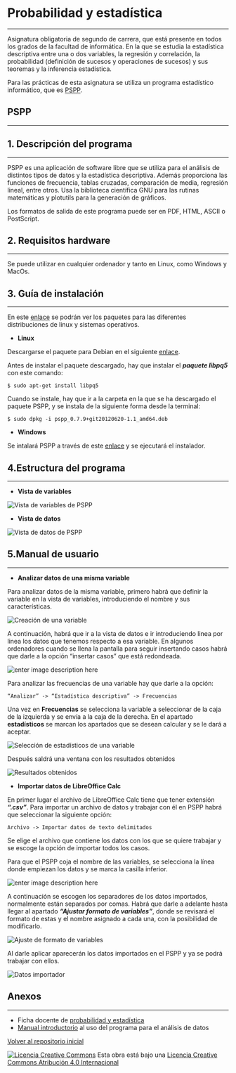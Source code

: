 <!--Creado y editado por Nerea Gómez Domínguez-->
<!--
Esta obra está bajo una licencia Licencia Creative Commons Atribución 4.0 Internacional. 
Licencia: http://creativecommons.org/licenses/by/4.0/
-->

**Probabilidad y estadística**
==========================
----------


Asignatura obligatoria de segundo de carrera, que está presente en todos los grados de la facultad de informática. En la que se estudia la estadística descriptiva entre una o dos variables, la regresión y correlación, la probabilidad (definición de sucesos y operaciones de sucesos) y sus teoremas y la inferencia estadística. 

Para las prácticas de esta asignatura se utiliza un programa estadístico informático, que es [PSPP](https://www.gnu.org/software/pspp/).

**PSPP**
--------
----------

**1. Descripción del programa**
---------------------------
----------

PSPP es una aplicación de software libre que se utiliza para el análisis de distintos tipos de datos y la estadística descriptiva. Además proporciona las funciones de frecuencia, tablas cruzadas, comparación de media, regresión lineal, entre otros. Usa la biblioteca científica GNU para las rutinas matemáticas y plotutils para la generación de gráficos. 

Los formatos de salida de este programa puede ser en PDF, HTML, ASCII o PostScript. 

**2. Requisitos hardware**
----------------------


----------
Se puede utilizar en cualquier ordenador y tanto en Linux, como Windows y MacOs.

**3. Guía de instalación**
----------------------


----------

En este [enlace](http://www.gnu.org/software/pspp/get.html) se podrán ver los paquetes para las diferentes distribuciones de linux y sistemas operativos.

 - **Linux**

Descargarse el paquete para Debian en el siguiente [enlace](http://ftp.de.debian.org/debian/pool/main/p/pspp/pspp_0.7.9+git20120620-1.1_amd64.deb).

Antes de instalar el paquete descargado, hay que instalar el ***paquete libpq5*** con este comando:

    $ sudo apt-get install libpq5

Cuando se instale, hay que ir a la carpeta en la que se ha descargado el paquete PSPP, y se instala de la siguiente forma desde la terminal:

	$ sudo dpkg -i pspp_0.7.9+git20120620-1.1_amd64.deb


 - **Windows**

Se intalará PSPP a través de este [enlace](https://sourceforge.net/projects/pspp4windows/files/2016-09-27/pspp-20160927-daily-64bits-setup.exe/download) y se ejecutará el instalador. 
	

**4.Estructura del programa**
-----------------------------


----------

 - **Vista de variables**
 
![Vista de variables de PSPP](https://github.com/LibreLabUCM/LiberarFdI/blob/master/Probabilidad%20y%20Estad%C3%ADstica/images/vista%20de%20variables.PNG?raw=TRUE)


 - **Vista de datos**

![Vista de datos de PSPP](https://github.com/LibreLabUCM/LiberarFdI/blob/master/Probabilidad%20y%20Estad%C3%ADstica/images/Vista%20de%20datos.PNG?raw=TRUE)

**5.Manual de usuario**
-------------------
----------

 - **Analizar datos de una misma variable**

Para analizar datos de la misma variable, primero habrá que definir la variable en la vista de variables, introduciendo el nombre y sus características.

![Creación de una variable](https://github.com/LibreLabUCM/LiberarFdI/blob/master/Probabilidad%20y%20Estad%C3%ADstica/images/Creacci%C3%B3n%20de%20una%20variable.PNG?raw=TRUW)

A continuación, habrá que ir a la vista de datos e ir introduciendo linea por linea los datos que tenemos respecto a esa variable. En algunos ordenadores cuando se llena la pantalla para seguir insertando casos habrá que darle a la opción “insertar casos” que está redondeada.

![enter image description here](https://github.com/LibreLabUCM/LiberarFdI/blob/master/Probabilidad%20y%20Estad%C3%ADstica/images/vista%20insertar%20datos.PNG?raw=TRUE)



Para analizar las frecuencias de una variable hay que darle a la opción:

    “Analizar” -> “Estadística descriptiva” -> Frecuencias


Una vez en **Frecuencias** se selecciona la variable a seleccionar de la caja de la izquierda y se envía a la caja de la derecha. En el apartado **estadísticos** se marcan los apartados que se desean calcular y se le dará a aceptar.

![Selección de estadísticos de una variable](https://github.com/LibreLabUCM/LiberarFdI/blob/master/Probabilidad%20y%20Estad%C3%ADstica/images/Selecci%C3%B3n%20de%20estadisticos%20de%20una%20variable.PNG?raw=true)

Después saldrá una ventana con los resultados obtenidos 

![Resultados obtenidos](https://github.com/LibreLabUCM/LiberarFdI/blob/master/Probabilidad%20y%20Estad%C3%ADstica/images/Resultados%20obtenidos.PNG?raw=true)


 - **Importar datos de LibreOffice Calc**

En primer lugar el archivo de LibreOffice Calc tiene que tener extensión ***“.csv”***. Para importar un archivo de datos y trabajar con él en PSPP habrá que seleccionar la siguiente opción:


	Archivo -> Importar datos de texto delimitados 


Se elige el archivo que contiene los datos con los que se quiere trabajar y se escoge la opción de importar todos los casos.

Para que el PSPP coja el nombre de las variables, se selecciona la línea donde empiezan los datos y se marca la casilla inferior.

![enter image description here](https://github.com/LibreLabUCM/LiberarFdI/blob/master/Probabilidad%20y%20Estad%C3%ADstica/images/Selecci%C3%B3n%20de%20datos%20para%20importar.PNG?raw=true)


A continuación se escogen los separadores de los datos importados, normalmente están separados por comas. Habrá que darle a adelante hasta llegar al apartado ***“Ajustar formato de variables”***, donde se revisará el formato de estas y el nombre asignado a cada una, con la posibilidad de modificarlo.

![Ajuste de formato de variables](https://github.com/LibreLabUCM/LiberarFdI/blob/master/Probabilidad%20y%20Estad%C3%ADstica/images/vista%20de%20ajustar%20formato%20de%20variables.PNG?raw=true)


Al darle aplicar aparecerán los datos importados en el PSPP y ya se podrá trabajar con ellos.

![Datos importador](https://github.com/LibreLabUCM/LiberarFdI/blob/master/Probabilidad%20y%20Estad%C3%ADstica/images/datos%20importados.PNG?raw=true)



**Anexos**
------
----------

 - Ficha docente de [probabilidad y estadística](http://www.fdi.ucm.es/Pub/ImpresoFichaDocente.aspx?Id=907) 
 - [Manual introductorio](http://www.index-f.com/lascasas/documentos/lc0773.pdf) al uso del programa para el análisis de datos

 [Volver al repositorio inicial](https://github.com/LibreLabUCM/LiberarFdI/)


 [![Licencia Creative Commons](https://i.creativecommons.org/l/by/4.0/88x31.png)](http://creativecommons.org/licenses/by/4.0/)
 Esta obra está bajo una  [Licencia Creative Commons Atribución 4.0 Internacional](http://creativecommons.org/licenses/by/4.0/) 

